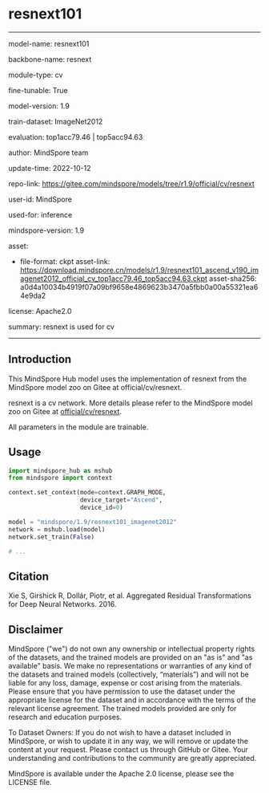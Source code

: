 # resnext101

---

model-name: resnext101

backbone-name: resnext

module-type: cv

fine-tunable: True

model-version: 1.9

train-dataset: ImageNet2012

evaluation: top1acc79.46 | top5acc94.63

author: MindSpore team

update-time: 2022-10-12

repo-link: <https://gitee.com/mindspore/models/tree/r1.9/official/cv/resnext>

user-id: MindSpore

used-for: inference

mindspore-version: 1.9

asset:

-
    file-format: ckpt
    asset-link: <https://download.mindspore.cn/models/r1.9/resnext101_ascend_v190_imagenet2012_official_cv_top1acc79.46_top5acc94.63.ckpt>
    asset-sha256: a0d4a10034b4919f07a09bf9658e4869623b3470a5fbb0a00a55321ea64e9da2

license: Apache2.0

summary: resnext is used for cv

---

## Introduction

This MindSpore Hub model uses the implementation of resnext from the MindSpore model zoo on Gitee at official/cv/resnext.

resnext is a cv network. More details please refer to the MindSpore model zoo on Gitee at [official/cv/resnext](https://gitee.com/mindspore/models/blob/r1.9/official/cv/resnext/README.md).

All parameters in the module are trainable.

## Usage

```python
import mindspore_hub as mshub
from mindspore import context

context.set_context(mode=context.GRAPH_MODE,
                    device_target="Ascend",
                    device_id=0)

model = "mindspore/1.9/resnext101_imagenet2012"
network = mshub.load(model)
network.set_train(False)

# ...
```

## Citation

Xie S, Girshick R, Dollár, Piotr, et al. Aggregated Residual Transformations for Deep Neural Networks. 2016.

## Disclaimer

MindSpore ("we") do not own any ownership or intellectual property rights of the datasets, and the trained models are provided on an "as is" and "as available" basis. We make no representations or warranties of any kind of the datasets and trained models (collectively, “materials”) and will not be liable for any loss, damage, expense or cost arising from the materials. Please ensure that you have permission to use the dataset under the appropriate license for the dataset and in accordance with the terms of the relevant license agreement. The trained models provided are only for research and education purposes.

To Dataset Owners: If you do not wish to have a dataset included in MindSpore, or wish to update it in any way, we will remove or update the content at your request. Please contact us through GitHub or Gitee. Your understanding and contributions to the community are greatly appreciated.

MindSpore is available under the Apache 2.0 license, please see the LICENSE file.
